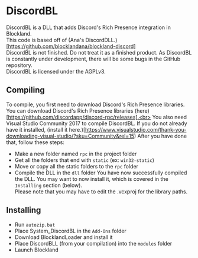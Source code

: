 # DiscordBL

DiscordBL is a DLL that adds Discord's Rich Presence integration in Blockland.<br>
This code is based off of (Ana's DiscordDLL.)[https://github.com/blocklandana/blockland-discord]<br>
DiscordBL is not finished. Do not treat it as a finished product. As DiscordBL is constantly under development, there will be some bugs in the GitHub repository.<br>
DiscordBL is licensed under the AGPLv3.

## Compiling

To compile, you first need to download Discord's Rich Presence libraries.<br>
You can download Discord's Rich Presence libraries (here)[https://github.com/discordapp/discord-rpc/releases].<br>
You also need Visual Studio Community 2017 to compile DiscordBL. If you do not already have it installed, (install it here.)[https://www.visualstudio.com/thank-you-downloading-visual-studio/?sku=Community&rel=15)
After you have done that, follow these steps:<br>
* Make a new folder named `rpc` in the project folder
* Get all the folders that end with `static` (ex: `win32-static`)
* Move or copy all the static folders to the `rpc` folder
* Compile the DLL in the `dll` folder
You have now successfully compiled the DLL. You may want to now install it, which is covered in the `Installing` section (below).<br>
Please note that you may have to edit the .vcxproj for the library paths.

## Installing
* Run `autozip.bat`
* Place System_DiscordBL in the `Add-Ons` folder
* Download BlocklandLoader and install it
* Place DiscordBLL (from your compilation) into the `modules` folder
* Launch Blockland